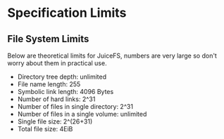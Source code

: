 # Specification Limits

## File System Limits

Below are theoretical limits for JuiceFS, numbers are very large so don't worry about them in practical use.

* Directory tree depth: unlimited
* File name length: 255
* Symbolic link length: 4096 Bytes
* Number of hard links: 2^31
* Number of files in single directory: 2^31
* Number of files in a single volume: unlimited
* Single file size: 2^(26+31)
* Total file size: 4EiB
